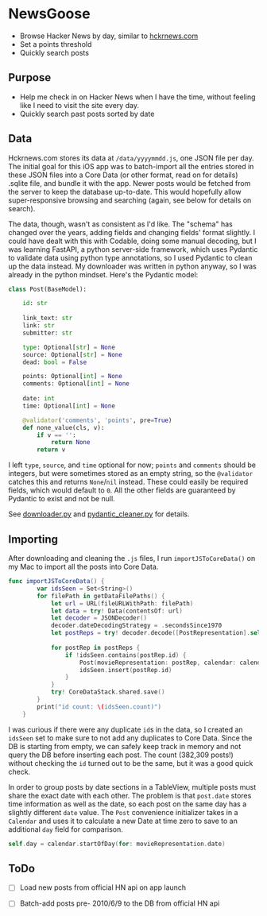 # NewsGoose

* Browse Hacker News by day, similar to [hckrnews.com](https://hckrnews.com/)
* Set a points threshold
* Quickly search posts

## Purpose

* Help me check in on Hacker News when I have the time, without feeling like I need to visit the site every day.
* Quickly search past posts sorted by date

## Data

Hckrnews.com stores its data at `/data/yyyymmdd.js`, one JSON file per day. The initial goal for this iOS app was to batch-import all the entries stored in these JSON files into a Core Data (or other format, read on for details) .sqlite file, and bundle it with the app. Newer posts would be fetched from the server to keep the database up-to-date. This would hopefully allow super-responsive browsing and searching (again, see below for details on search).

The data, though, wasn't as consistent as I'd like. The "schema" has changed over the years, adding fields and changing fields' format slightly. I could have dealt with this with Codable, doing some manual decoding, but I was learning FastAPI, a python server-side framework, which uses Pydantic to validate data using python type annotations, so I used Pydantic to clean up the data instead. My downloader was written in python anyway, so I was already in the python mindset. Here's the Pydantic model:

```python
class Post(BaseModel):

    id: str
    
    link_text: str
    link: str
    submitter: str

    type: Optional[str] = None
    source: Optional[str] = None
    dead: bool = False

    points: Optional[int] = None
    comments: Optional[int] = None
    
    date: int
    time: Optional[int] = None

    @validator('comments', 'points', pre=True)
    def none_value(cls, v):
        if v == '':
            return None
        return v
```

I left `type`, `source`, and `time` optional for now; `points` and `comments` should be integers, but were sometimes stored as an empty string, so the `@validator` catches this and returns `None`/`nil` instead. These could easily be required fields, which would default to `0`. All the other fields are guaranteed by Pydantic to exist and not be null.

See [downloader.py]() and [pydantic_cleaner.py]() for details.

## Importing

After downloading and cleaning the `.js` files, I run `importJSToCoreData()` on my Mac to import all the posts into Core Data.

```swift
func importJSToCoreData() {
        var idsSeen = Set<String>()
        for filePath in getDataFilePaths() {
            let url = URL(fileURLWithPath: filePath)
            let data = try! Data(contentsOf: url)
            let decoder = JSONDecoder()
            decoder.dateDecodingStrategy = .secondsSince1970
            let postReps = try! decoder.decode([PostRepresentation].self, from: data)
            
            for postRep in postReps {
                if !idsSeen.contains(postRep.id) {
                    Post(movieRepresentation: postRep, calendar: calendar)
                    idsSeen.insert(postRep.id)
                }
            }
            try! CoreDataStack.shared.save()
        }
        print("id count: \(idsSeen.count)")
    }
```

I was curious if there were any duplicate `id`s in the data, so I created an `idsSeen` set to make sure to not add any duplicates to Core Data. Since the DB is starting from empty, we can safely keep track in memory and not query the DB before inserting each post. The count (382,309 posts!) without checking the `id` turned out to be the same, but it was a good quick check.

In order to group posts by date sections in a TableView, multiple posts must share the exact date with each other. The problem is that `post.date` stores time information as well as the date, so each post on the same day has a slightly different `date` value. The `Post` convenience initializer takes in a `Calendar` and uses it to calculate a new Date at time zero to save to an additional `day` field for comparison.

```swift
self.day = calendar.startOfDay(for: movieRepresentation.date)
```

## ToDo

- [ ] Load new posts from official HN api on app launch
- [ ] Batch-add posts pre- 2010/6/9 to the DB from official HN api

